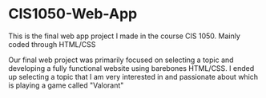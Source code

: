# CIS1050-Web-App

This is the final web app project I made in the course CIS 1050. Mainly coded through HTML/CSS

Our final web project was primarily focused on selecting a topic and developing a fully functional website using barebones HTML/CSS. I ended up selecting a topic that I am very interested in and passionate about which is playing a game called "Valorant"
